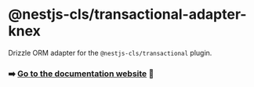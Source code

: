 # @nestjs-cls/transactional-adapter-knex

Drizzle ORM adapter for the `@nestjs-cls/transactional` plugin.

### ➡️ [Go to the documentation website](https://papooch.github.io/nestjs-cls/plugins/available-plugins/transactional/knex-adapter) 📖
